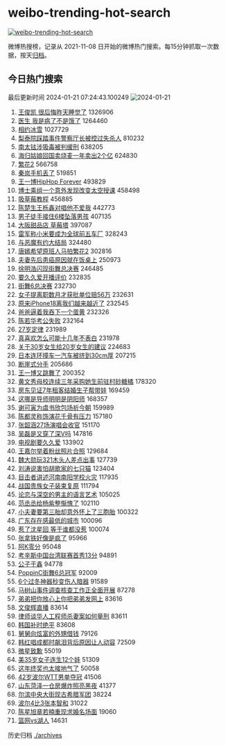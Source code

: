 # weibo-trending-hot-search

[![weibo-trending-hot-search](https://github.com/ameizi/weibo-trending-hot-search/actions/workflows/ci.yml/badge.svg)](https://github.com/ameizi/weibo-trending-hot-search/actions/workflows/ci.yml)

微博热搜榜，记录从 2021-11-08 日开始的微博热门搜索。每15分钟抓取一次数据，按天[归档](./archives)。

## 今日热门搜索

<!-- BEGIN --> 
最后更新时间 2024-01-21 07:24:43.100249 
![2024-01-21](https://imgs-storage.s3.us-east-005.backblazeb2.com/20240121/2024-01-21.png?versionId=4_z8fbbed132d73df8689c40f13_f101957d59fbc55cc_d20240120_m232443_c005_v0501008_t0008_u01705793083000) 
1. [王俊凯 很后悔昨天睡觉了](https://s.weibo.com/weibo?q=%E7%8E%8B%E4%BF%8A%E5%87%AF%20%E5%BE%88%E5%90%8E%E6%82%94%E6%98%A8%E5%A4%A9%E7%9D%A1%E8%A7%89%E4%BA%86&t=31&band_rank=1&Refer=top) 1326906
1. [医生 我是病了不是饿了](https://s.weibo.com/weibo?q=%E5%8C%BB%E7%94%9F%20%E6%88%91%E6%98%AF%E7%97%85%E4%BA%86%E4%B8%8D%E6%98%AF%E9%A5%BF%E4%BA%86&t=31&band_rank=2&Refer=top) 1264460
1. [相约冰雪](https://s.weibo.com/weibo?q=%23%E7%9B%B8%E7%BA%A6%E5%86%B0%E9%9B%AA%23&t=31&band_rank=3&Refer=top) 1027729
1. [梨泰院踩踏事件警察厅长被控过失杀人](https://s.weibo.com/weibo?q=%23%E6%A2%A8%E6%B3%B0%E9%99%A2%E8%B8%A9%E8%B8%8F%E4%BA%8B%E4%BB%B6%E8%AD%A6%E5%AF%9F%E5%8E%85%E9%95%BF%E8%A2%AB%E6%8E%A7%E8%BF%87%E5%A4%B1%E6%9D%80%E4%BA%BA%23&t=31&band_rank=4&Refer=top) 810232
1. [南太铉涉吸毒被判缓刑](https://s.weibo.com/weibo?q=%23%E5%8D%97%E5%A4%AA%E9%93%89%E6%B6%89%E5%90%B8%E6%AF%92%E8%A2%AB%E5%88%A4%E7%BC%93%E5%88%91%23&t=31&band_rank=7&Refer=top) 638205
1. [海归姑娘回国卖烧麦一年卖出2个亿](https://s.weibo.com/weibo?q=%23%E6%B5%B7%E5%BD%92%E5%A7%91%E5%A8%98%E5%9B%9E%E5%9B%BD%E5%8D%96%E7%83%A7%E9%BA%A6%E4%B8%80%E5%B9%B4%E5%8D%96%E5%87%BA2%E4%B8%AA%E4%BA%BF%23&t=31&band_rank=5&Refer=top) 624830
1. [繁花2](https://s.weibo.com/weibo?q=%E7%B9%81%E8%8A%B12&t=31&band_rank=6&Refer=top) 566758
1. [秦岚手机丢了](https://s.weibo.com/weibo?q=%23%E7%A7%A6%E5%B2%9A%E6%89%8B%E6%9C%BA%E4%B8%A2%E4%BA%86%23&t=31&band_rank=39&Refer=top) 519851
1. [王一博HipHop Forever](https://s.weibo.com/weibo?q=%E7%8E%8B%E4%B8%80%E5%8D%9AHipHop%20Forever&t=31&band_rank=8&Refer=top) 493829
1. [博士乘组一个意外发现改变太空授课](https://s.weibo.com/weibo?q=%23%E5%8D%9A%E5%A3%AB%E4%B9%98%E7%BB%84%E4%B8%80%E4%B8%AA%E6%84%8F%E5%A4%96%E5%8F%91%E7%8E%B0%E6%94%B9%E5%8F%98%E5%A4%AA%E7%A9%BA%E6%8E%88%E8%AF%BE%23&t=31&band_rank=3&Refer=top) 458498
1. [吸草莓教程](https://s.weibo.com/weibo?q=%23%E5%90%B8%E8%8D%89%E8%8E%93%E6%95%99%E7%A8%8B%23&t=31&band_rank=9&Refer=top) 456885
1. [陈楚生王栎鑫对唱他不爱我](https://s.weibo.com/weibo?q=%23%E9%99%88%E6%A5%9A%E7%94%9F%E7%8E%8B%E6%A0%8E%E9%91%AB%E5%AF%B9%E5%94%B1%E4%BB%96%E4%B8%8D%E7%88%B1%E6%88%91%23&t=31&band_rank=10&Refer=top) 442773
1. [男子徒手接住6楼坠落男孩](https://s.weibo.com/weibo?q=%23%E7%94%B7%E5%AD%90%E5%BE%92%E6%89%8B%E6%8E%A5%E4%BD%8F6%E6%A5%BC%E5%9D%A0%E8%90%BD%E7%94%B7%E5%AD%A9%23&t=31&band_rank=11&Refer=top) 407135
1. [大阪甜品店 草莓塔](https://s.weibo.com/weibo?q=%E5%A4%A7%E9%98%AA%E7%94%9C%E5%93%81%E5%BA%97%20%E8%8D%89%E8%8E%93%E5%A1%94&t=31&band_rank=12&Refer=top) 397087
1. [雷军称小米要成为全球前五车厂](https://s.weibo.com/weibo?q=%23%E9%9B%B7%E5%86%9B%E7%A7%B0%E5%B0%8F%E7%B1%B3%E8%A6%81%E6%88%90%E4%B8%BA%E5%85%A8%E7%90%83%E5%89%8D%E4%BA%94%E8%BD%A6%E5%8E%82%23&t=31&band_rank=13&Refer=top) 328243
1. [与恶魔有约大结局](https://s.weibo.com/weibo?q=%23%E4%B8%8E%E6%81%B6%E9%AD%94%E6%9C%89%E7%BA%A6%E5%A4%A7%E7%BB%93%E5%B1%80%23&t=31&band_rank=14&Refer=top) 324480
1. [唐嫣希望原班人马拍繁花2](https://s.weibo.com/weibo?q=%23%E5%94%90%E5%AB%A3%E5%B8%8C%E6%9C%9B%E5%8E%9F%E7%8F%AD%E4%BA%BA%E9%A9%AC%E6%8B%8D%E7%B9%81%E8%8A%B12%23&t=31&band_rank=15&Refer=top) 302816
1. [夫妻先后患癌原因就在饭桌上](https://s.weibo.com/weibo?q=%23%E5%A4%AB%E5%A6%BB%E5%85%88%E5%90%8E%E6%82%A3%E7%99%8C%E5%8E%9F%E5%9B%A0%E5%B0%B1%E5%9C%A8%E9%A5%AD%E6%A1%8C%E4%B8%8A%23&t=31&band_rank=16&Refer=top) 250973
1. [徐明浩闪现街舞总决赛](https://s.weibo.com/weibo?q=%23%E5%BE%90%E6%98%8E%E6%B5%A9%E9%97%AA%E7%8E%B0%E8%A1%97%E8%88%9E%E6%80%BB%E5%86%B3%E8%B5%9B%23&t=31&band_rank=17&Refer=top) 246485
1. [要久久爱开播评价](https://s.weibo.com/weibo?q=%E8%A6%81%E4%B9%85%E4%B9%85%E7%88%B1%E5%BC%80%E6%92%AD%E8%AF%84%E4%BB%B7&t=31&band_rank=18&Refer=top) 232835
1. [街舞6总决赛](https://s.weibo.com/weibo?q=%23%E8%A1%97%E8%88%9E6%E6%80%BB%E5%86%B3%E8%B5%9B%23&t=31&band_rank=19&Refer=top) 232730
1. [女子提离职数月才获批单位赔56万](https://s.weibo.com/weibo?q=%23%E5%A5%B3%E5%AD%90%E6%8F%90%E7%A6%BB%E8%81%8C%E6%95%B0%E6%9C%88%E6%89%8D%E8%8E%B7%E6%89%B9%E5%8D%95%E4%BD%8D%E8%B5%9456%E4%B8%87%23&t=31&band_rank=20&Refer=top) 232631
1. [原来iPhone18离我们越来越近了](https://s.weibo.com/weibo?q=%23%E5%8E%9F%E6%9D%A5iPhone18%E7%A6%BB%E6%88%91%E4%BB%AC%E8%B6%8A%E6%9D%A5%E8%B6%8A%E8%BF%91%E4%BA%86%23&t=31&band_rank=21&Refer=top) 232545
1. [爸爸逼着我吞下一个蛋黄](https://s.weibo.com/weibo?q=%E7%88%B8%E7%88%B8%E9%80%BC%E7%9D%80%E6%88%91%E5%90%9E%E4%B8%8B%E4%B8%80%E4%B8%AA%E8%9B%8B%E9%BB%84&t=31&band_rank=22&Refer=top) 232326
1. [陈若华考公失败](https://s.weibo.com/weibo?q=%23%E9%99%88%E8%8B%A5%E5%8D%8E%E8%80%83%E5%85%AC%E5%A4%B1%E8%B4%A5%23&t=31&band_rank=23&Refer=top) 232164
1. [27岁定律](https://s.weibo.com/weibo?q=27%E5%B2%81%E5%AE%9A%E5%BE%8B&t=31&band_rank=24&Refer=top) 231989
1. [真喜欢怎么可能十几年不表白](https://s.weibo.com/weibo?q=%E7%9C%9F%E5%96%9C%E6%AC%A2%E6%80%8E%E4%B9%88%E5%8F%AF%E8%83%BD%E5%8D%81%E5%87%A0%E5%B9%B4%E4%B8%8D%E8%A1%A8%E7%99%BD&t=31&band_rank=25&Refer=top) 231978
1. [关于30岁女生给20岁女生的建议](https://s.weibo.com/weibo?q=%23%E5%85%B3%E4%BA%8E30%E5%B2%81%E5%A5%B3%E7%94%9F%E7%BB%9920%E5%B2%81%E5%A5%B3%E7%94%9F%E7%9A%84%E5%BB%BA%E8%AE%AE%23&t=31&band_rank=26&Refer=top) 224683
1. [日本连环撞车一汽车被挤到30cm厚](https://s.weibo.com/weibo?q=%23%E6%97%A5%E6%9C%AC%E8%BF%9E%E7%8E%AF%E6%92%9E%E8%BD%A6%E4%B8%80%E6%B1%BD%E8%BD%A6%E8%A2%AB%E6%8C%A4%E5%88%B030cm%E5%8E%9A%23&t=31&band_rank=27&Refer=top) 207215
1. [断崖式分手](https://s.weibo.com/weibo?q=%E6%96%AD%E5%B4%96%E5%BC%8F%E5%88%86%E6%89%8B&t=31&band_rank=28&Refer=top) 205686
1. [王一博又跳舞了](https://s.weibo.com/weibo?q=%E7%8E%8B%E4%B8%80%E5%8D%9A%E5%8F%88%E8%B7%B3%E8%88%9E%E4%BA%86&t=31&band_rank=12&Refer=top) 200352
1. [黄文秀母校连续三年采购她生前驻村砂糖橘](https://s.weibo.com/weibo?q=%23%E9%BB%84%E6%96%87%E7%A7%80%E6%AF%8D%E6%A0%A1%E8%BF%9E%E7%BB%AD%E4%B8%89%E5%B9%B4%E9%87%87%E8%B4%AD%E5%A5%B9%E7%94%9F%E5%89%8D%E9%A9%BB%E6%9D%91%E7%A0%82%E7%B3%96%E6%A9%98%23&t=31&band_rank=40&Refer=top) 178320
1. [房东见证7年租客结婚生子帮带娃](https://s.weibo.com/weibo?q=%23%E6%88%BF%E4%B8%9C%E8%A7%81%E8%AF%817%E5%B9%B4%E7%A7%9F%E5%AE%A2%E7%BB%93%E5%A9%9A%E7%94%9F%E5%AD%90%E5%B8%AE%E5%B8%A6%E5%A8%83%23&t=31&band_rank=29&Refer=top) 169459
1. [这哪是导师明明是阴阳师](https://s.weibo.com/weibo?q=%E8%BF%99%E5%93%AA%E6%98%AF%E5%AF%BC%E5%B8%88%E6%98%8E%E6%98%8E%E6%98%AF%E9%98%B4%E9%98%B3%E5%B8%88&t=31&band_rank=30&Refer=top) 168357
1. [谢可寅为虞书欣包场祈今朝](https://s.weibo.com/weibo?q=%23%E8%B0%A2%E5%8F%AF%E5%AF%85%E4%B8%BA%E8%99%9E%E4%B9%A6%E6%AC%A3%E5%8C%85%E5%9C%BA%E7%A5%88%E4%BB%8A%E6%9C%9D%23&t=31&band_rank=35&Refer=top) 159989
1. [陈都灵称饰演花千骨有压力](https://s.weibo.com/weibo?q=%23%E9%99%88%E9%83%BD%E7%81%B5%E7%A7%B0%E9%A5%B0%E6%BC%94%E8%8A%B1%E5%8D%83%E9%AA%A8%E6%9C%89%E5%8E%8B%E5%8A%9B%23&t=31&band_rank=15&Refer=top) 157180
1. [张韶涵27场演唱会收官](https://s.weibo.com/weibo?q=%23%E5%BC%A0%E9%9F%B6%E6%B6%B527%E5%9C%BA%E6%BC%94%E5%94%B1%E4%BC%9A%E6%94%B6%E5%AE%98%23&t=31&band_rank=31&Refer=top) 151170
1. [吴磊是又穿了深V吗](https://s.weibo.com/weibo?q=%23%E5%90%B4%E7%A3%8A%E6%98%AF%E5%8F%88%E7%A9%BF%E4%BA%86%E6%B7%B1V%E5%90%97%23&t=31&band_rank=32&Refer=top) 147816
1. [电视剧要久久爱](https://s.weibo.com/weibo?q=%E7%94%B5%E8%A7%86%E5%89%A7%E8%A6%81%E4%B9%85%E4%B9%85%E7%88%B1&t=31&band_rank=33&Refer=top) 133902
1. [王嘉尔举着粉丝照片合照](https://s.weibo.com/weibo?q=%23%E7%8E%8B%E5%98%89%E5%B0%94%E4%B8%BE%E7%9D%80%E7%B2%89%E4%B8%9D%E7%85%A7%E7%89%87%E5%90%88%E7%85%A7%23&t=31&band_rank=10&Refer=top) 129684
1. [魏大勋玩321木头人差点出事](https://s.weibo.com/weibo?q=%23%E9%AD%8F%E5%A4%A7%E5%8B%8B%E7%8E%A9321%E6%9C%A8%E5%A4%B4%E4%BA%BA%E5%B7%AE%E7%82%B9%E5%87%BA%E4%BA%8B%23&t=31&band_rank=45&Refer=top) 127739
1. [刘涛说害怕胡歌家的七只猫](https://s.weibo.com/weibo?q=%23%E5%88%98%E6%B6%9B%E8%AF%B4%E5%AE%B3%E6%80%95%E8%83%A1%E6%AD%8C%E5%AE%B6%E7%9A%84%E4%B8%83%E5%8F%AA%E7%8C%AB%23&t=31&band_rank=34&Refer=top) 123404
1. [目击者讲述河南南阳学校火灾](https://s.weibo.com/weibo?q=%23%E7%9B%AE%E5%87%BB%E8%80%85%E8%AE%B2%E8%BF%B0%E6%B2%B3%E5%8D%97%E5%8D%97%E9%98%B3%E5%AD%A6%E6%A0%A1%E7%81%AB%E7%81%BE%23&t=31&band_rank=35&Refer=top) 117935
1. [战国贵族女子装束复原](https://s.weibo.com/weibo?q=%E6%88%98%E5%9B%BD%E8%B4%B5%E6%97%8F%E5%A5%B3%E5%AD%90%E8%A3%85%E6%9D%9F%E5%A4%8D%E5%8E%9F&t=31&band_rank=36&Refer=top) 111794
1. [论恋与深空的男主的语言艺术](https://s.weibo.com/weibo?q=%23%E8%AE%BA%E6%81%8B%E4%B8%8E%E6%B7%B1%E7%A9%BA%E7%9A%84%E7%94%B7%E4%B8%BB%E7%9A%84%E8%AF%AD%E8%A8%80%E8%89%BA%E6%9C%AF%23&t=31&band_rank=37&Refer=top) 105025
1. [范丞丞给杨紫整惭愧了](https://s.weibo.com/weibo?q=%23%E8%8C%83%E4%B8%9E%E4%B8%9E%E7%BB%99%E6%9D%A8%E7%B4%AB%E6%95%B4%E6%83%AD%E6%84%A7%E4%BA%86%23&t=31&band_rank=38&Refer=top) 102110
1. [小夫妻要第三胎却意外怀上了三胞胎](https://s.weibo.com/weibo?q=%23%E5%B0%8F%E5%A4%AB%E5%A6%BB%E8%A6%81%E7%AC%AC%E4%B8%89%E8%83%8E%E5%8D%B4%E6%84%8F%E5%A4%96%E6%80%80%E4%B8%8A%E4%BA%86%E4%B8%89%E8%83%9E%E8%83%8E%23&t=31&band_rank=40&Refer=top) 100322
1. [广东存在感最低的城市](https://s.weibo.com/weibo?q=%23%E5%B9%BF%E4%B8%9C%E5%AD%98%E5%9C%A8%E6%84%9F%E6%9C%80%E4%BD%8E%E7%9A%84%E5%9F%8E%E5%B8%82%23&t=31&band_rank=41&Refer=top) 100096
1. [惹了沈星回 等于谁都没惹](https://s.weibo.com/weibo?q=%E6%83%B9%E4%BA%86%E6%B2%88%E6%98%9F%E5%9B%9E%20%E7%AD%89%E4%BA%8E%E8%B0%81%E9%83%BD%E6%B2%A1%E6%83%B9&t=31&band_rank=42&Refer=top) 100074
1. [张拿铁好像是疯了](https://s.weibo.com/weibo?q=%E5%BC%A0%E6%8B%BF%E9%93%81%E5%A5%BD%E5%83%8F%E6%98%AF%E7%96%AF%E4%BA%86&t=31&band_rank=43&Refer=top) 95966
1. [阿K零分](https://s.weibo.com/weibo?q=%23%E9%98%BFK%E9%9B%B6%E5%88%86%23&t=31&band_rank=44&Refer=top) 95048
1. [考辛斯中国台湾联赛首秀13分](https://s.weibo.com/weibo?q=%23%E8%80%83%E8%BE%9B%E6%96%AF%E4%B8%AD%E5%9B%BD%E5%8F%B0%E6%B9%BE%E8%81%94%E8%B5%9B%E9%A6%96%E7%A7%8013%E5%88%86%23&t=31&band_rank=50&Refer=top) 94891
1. [公子于鑫](https://s.weibo.com/weibo?q=%23%E5%85%AC%E5%AD%90%E4%BA%8E%E9%91%AB%23&t=31&band_rank=45&Refer=top) 94778
1. [PoppinC街舞6总冠军](https://s.weibo.com/weibo?q=%23PoppinC%E8%A1%97%E8%88%9E6%E6%80%BB%E5%86%A0%E5%86%9B%23&t=31&band_rank=29&Refer=top) 92009
1. [6个过冬神器秒变伤人暗器](https://s.weibo.com/weibo?q=%236%E4%B8%AA%E8%BF%87%E5%86%AC%E7%A5%9E%E5%99%A8%E7%A7%92%E5%8F%98%E4%BC%A4%E4%BA%BA%E6%9A%97%E5%99%A8%23&t=31&band_rank=46&Refer=top) 91589
1. [马树山事件调查核查工作正全面开展](https://s.weibo.com/weibo?q=%23%E9%A9%AC%E6%A0%91%E5%B1%B1%E4%BA%8B%E4%BB%B6%E8%B0%83%E6%9F%A5%E6%A0%B8%E6%9F%A5%E5%B7%A5%E4%BD%9C%E6%AD%A3%E5%85%A8%E9%9D%A2%E5%BC%80%E5%B1%95%23&t=31&band_rank=50&Refer=top) 87278
1. [弟弟把你放心上你把弟弟发网上](https://s.weibo.com/weibo?q=%23%E5%BC%9F%E5%BC%9F%E6%8A%8A%E4%BD%A0%E6%94%BE%E5%BF%83%E4%B8%8A%E4%BD%A0%E6%8A%8A%E5%BC%9F%E5%BC%9F%E5%8F%91%E7%BD%91%E4%B8%8A%23&t=31&band_rank=47&Refer=top) 83616
1. [文俊辉直播](https://s.weibo.com/weibo?q=%E6%96%87%E4%BF%8A%E8%BE%89%E7%9B%B4%E6%92%AD&t=31&band_rank=48&Refer=top) 83614
1. [律师谈华人工程师杀妻案如何量刑](https://s.weibo.com/weibo?q=%23%E5%BE%8B%E5%B8%88%E8%B0%88%E5%8D%8E%E4%BA%BA%E5%B7%A5%E7%A8%8B%E5%B8%88%E6%9D%80%E5%A6%BB%E6%A1%88%E5%A6%82%E4%BD%95%E9%87%8F%E5%88%91%23&t=31&band_rank=49&Refer=top) 83611
1. [韩国补时绝平](https://s.weibo.com/weibo?q=%23%E9%9F%A9%E5%9B%BD%E8%A1%A5%E6%97%B6%E7%BB%9D%E5%B9%B3%23&t=31&band_rank=50&Refer=top) 83608
1. [舅舅向炫富的外甥借钱](https://s.weibo.com/weibo?q=%E8%88%85%E8%88%85%E5%90%91%E7%82%AB%E5%AF%8C%E7%9A%84%E5%A4%96%E7%94%A5%E5%80%9F%E9%92%B1&t=31&band_rank=48&Refer=top) 79126
1. [韩红唱成都时飙泪背后原因让人动容](https://s.weibo.com/weibo?q=%23%E9%9F%A9%E7%BA%A2%E5%94%B1%E6%88%90%E9%83%BD%E6%97%B6%E9%A3%99%E6%B3%AA%E8%83%8C%E5%90%8E%E5%8E%9F%E5%9B%A0%E8%AE%A9%E4%BA%BA%E5%8A%A8%E5%AE%B9%23&t=31&band_rank=39&Refer=top) 72509
1. [微星致歉](https://s.weibo.com/weibo?q=%23%E5%BE%AE%E6%98%9F%E8%87%B4%E6%AD%89%23&t=31&band_rank=19&Refer=top) 55019
1. [美35岁女子连生12个娃](https://s.weibo.com/weibo?q=%23%E7%BE%8E35%E5%B2%81%E5%A5%B3%E5%AD%90%E8%BF%9E%E7%94%9F12%E4%B8%AA%E5%A8%83%23&t=31&band_rank=44&Refer=top) 51309
1. [这年终奖也太接地气了](https://s.weibo.com/weibo?q=%23%E8%BF%99%E5%B9%B4%E7%BB%88%E5%A5%96%E4%B9%9F%E5%A4%AA%E6%8E%A5%E5%9C%B0%E6%B0%94%E4%BA%86%23&t=31&band_rank=49&Refer=top) 50058
1. [42岁波尔WTT男单夺冠](https://s.weibo.com/weibo?q=%2342%E5%B2%81%E6%B3%A2%E5%B0%94WTT%E7%94%B7%E5%8D%95%E5%A4%BA%E5%86%A0%23&t=31&band_rank=30&Refer=top) 41506
1. [山东菏泽一仓房爆炸照亮黑夜](https://s.weibo.com/weibo?q=%23%E5%B1%B1%E4%B8%9C%E8%8F%8F%E6%B3%BD%E4%B8%80%E4%BB%93%E6%88%BF%E7%88%86%E7%82%B8%E7%85%A7%E4%BA%AE%E9%BB%91%E5%A4%9C%23&t=31&band_rank=31&Refer=top) 41377
1. [尔滨中央大街现古希腊军团](https://s.weibo.com/weibo?q=%23%E5%B0%94%E6%BB%A8%E4%B8%AD%E5%A4%AE%E5%A4%A7%E8%A1%97%E7%8E%B0%E5%8F%A4%E5%B8%8C%E8%85%8A%E5%86%9B%E5%9B%A2%23&t=31&band_rank=33&Refer=top) 38224
1. [波尔4比3张本智和](https://s.weibo.com/weibo?q=%23%E6%B3%A2%E5%B0%944%E6%AF%943%E5%BC%A0%E6%9C%AC%E6%99%BA%E5%92%8C%23&t=31&band_rank=40&Refer=top) 31022
1. [陈星旭章若楠重现求婚名场面](https://s.weibo.com/weibo?q=%23%E9%99%88%E6%98%9F%E6%97%AD%E7%AB%A0%E8%8B%A5%E6%A5%A0%E9%87%8D%E7%8E%B0%E6%B1%82%E5%A9%9A%E5%90%8D%E5%9C%BA%E9%9D%A2%23&t=31&band_rank=46&Refer=top) 19060
1. [篮网vs湖人](https://s.weibo.com/weibo?q=%23%E7%AF%AE%E7%BD%91vs%E6%B9%96%E4%BA%BA%23&t=31&band_rank=49&Refer=top) 14631
<!-- END -->

历史归档 [./archives](./archives)

